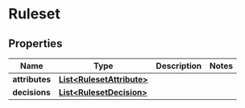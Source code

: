 

# Ruleset


## Properties

| Name | Type | Description | Notes |
|------------ | ------------- | ------------- | -------------|
|**attributes** | [**List&lt;RulesetAttribute&gt;**](RulesetAttribute.md) |  |  |
|**decisions** | [**List&lt;RulesetDecision&gt;**](RulesetDecision.md) |  |  |



